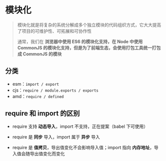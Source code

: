 # 模块化

>   模块化就是将复杂的系统分解成多个独立模块的代码组织方式，它大大提高了项目的可维护性、可拓展和可协作性
>
>   通常，我们在 **浏览器中使用 ES6 的模块化支持，在 Node 中使用 CommonJS 的模块化支持，但是为了前端生态，会使用打包工具统一打包成 CommonJS 的模块**

## 分类

*   esm：`import / export`
*   cjs：`require / module.exports / exports`
*   amd：`require / defined`



## require 和 import 的区别

*   require 支持 **动态导入**，import 不支持，正在提案（babel 下可使用）

*   require 是 **同步** 导入，import 属于 **异步** 导入

*   require 是 **值拷贝**，导出值变化不会影响导入值；import 指向 **内存地址**，导入值会随导出值变化而变化

    



